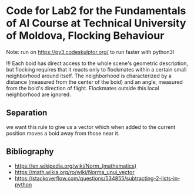 # Code for Lab2 for the Fundamentals of AI Course at Technical University of Moldova, Flocking Behaviour



Note: run on https://py3.codeskulptor.org/ to run faster with python3!




!!! Each boid has direct access to the whole scene's geometric description, but flocking requires that it reacts only to flockmates within a certain small neighborhood around itself. The neighborhood is characterized by a distance (measured from the center of the boid) and an angle, measured from the boid's direction of flight. Flockmates outside this local neighborhood are ignored.

## Separation
we want this rule to give us a vector which when added to the current position moves a boid away from those near it.


## Bibliography
- https://en.wikipedia.org/wiki/Norm_(mathematics)
- https://math.wikia.org/ro/wiki/Norma_unui_vector
- https://stackoverflow.com/questions/534855/subtracting-2-lists-in-python
